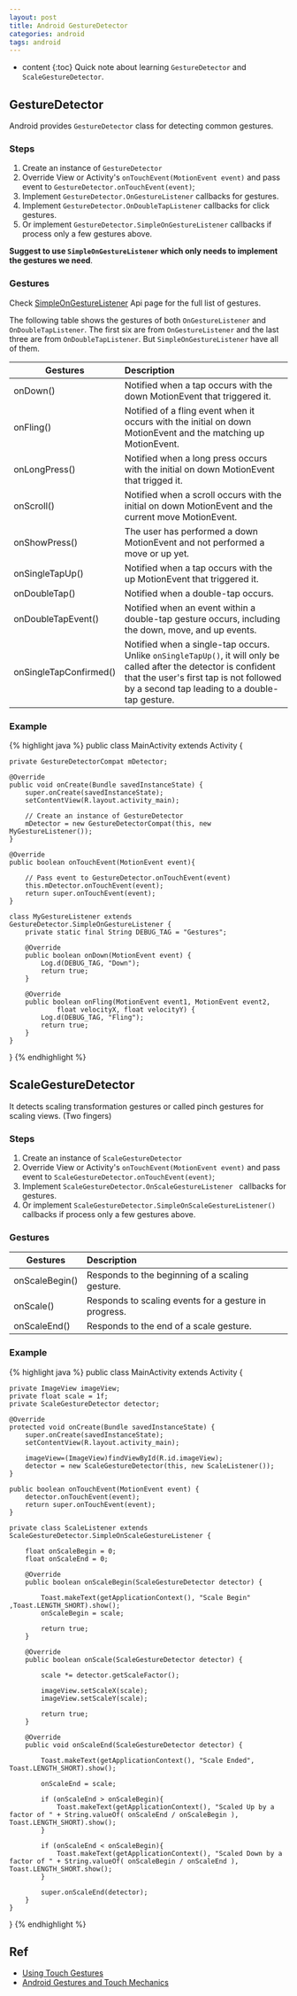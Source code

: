 ```yaml
---
layout: post
title: Android GestureDetector
categories: android
tags: android
---
```

* content
{:toc}
Quick note about learning `GestureDetector` and `ScaleGestureDetector`.

## GestureDetector

Android provides `GestureDetector` class for detecting common gestures.

### Steps

1. Create an instance of `GestureDetector`
2. Override View or Activity's `onTouchEvent(MotionEvent event)` and pass event to `GestureDetector.onTouchEvent(event)`;
3. Implement `GestureDetector.OnGestureListener` callbacks for gestures.
4. Implement `GestureDetector.OnDoubleTapListener` callbacks for click gestures.
5. Or implement `GestureDetector.SimpleOnGestureListener` callbacks if process only a few gestures above.

**Suggest to use `SimpleOnGestureListener` which only needs to implement the gestures we need**.

### Gestures

Check [SimpleOnGestureListener](https://developer.android.com/reference/android/view/GestureDetector.SimpleOnGestureListener.html) Api page for the full list of gestures.

The following table shows the gestures of both `OnGestureListener` and `OnDoubleTapListener`. The first six are from `OnGestureListener` and the last three are from `OnDoubleTapListener`. But `SimpleOnGestureListener` have all of them.

| Gestures | Description | 
| ------------- |:-------------| 
| onDown() | Notified when a tap occurs with the down MotionEvent that triggered it. | 
| onFling() | Notified of a fling event when it occurs with the initial on down MotionEvent and the matching up MotionEvent.  | 
| onLongPress() | Notified when a long press occurs with the initial on down MotionEvent that trigged it. | 
| onScroll() | Notified when a scroll occurs with the initial on down MotionEvent and the current move MotionEvent. | 
| onShowPress() | The user has performed a down MotionEvent and not performed a move or up yet. | 
| onSingleTapUp() | Notified when a tap occurs with the up MotionEvent that triggered it. | 
| onDoubleTap() | Notified when a double-tap occurs. | 
| onDoubleTapEvent() | Notified when an event within a double-tap gesture occurs, including the down, move, and up events. | 
| onSingleTapConfirmed() | Notified when a single-tap occurs. Unlike `onSingleTapUp()`, it will only be called after the detector is confident that the user's first tap is not followed by a second tap leading to a double-tap gesture. | 

### Example

{% highlight java %}
public class MainActivity extends Activity { 
    
    private GestureDetectorCompat mDetector; 

    @Override
    public void onCreate(Bundle savedInstanceState) {
        super.onCreate(savedInstanceState);
        setContentView(R.layout.activity_main);

        // Create an instance of GestureDetector
        mDetector = new GestureDetectorCompat(this, new MyGestureListener());
    }

    @Override 
    public boolean onTouchEvent(MotionEvent event){ 

    	// Pass event to GestureDetector.onTouchEvent(event)
        this.mDetector.onTouchEvent(event);
        return super.onTouchEvent(event);
    }
    
    class MyGestureListener extends GestureDetector.SimpleOnGestureListener {
        private static final String DEBUG_TAG = "Gestures"; 
        
        @Override
        public boolean onDown(MotionEvent event) { 
            Log.d(DEBUG_TAG, "Down"); 
            return true;
        }

        @Override
        public boolean onFling(MotionEvent event1, MotionEvent event2, 
                float velocityX, float velocityY) {
            Log.d(DEBUG_TAG, "Fling");
            return true;
        }
    }
}
{% endhighlight %}

## ScaleGestureDetector

It detects scaling transformation gestures or called pinch gestures for scaling views. (Two fingers)

### Steps

1. Create an instance of `ScaleGestureDetector`
2. Override View or Activity's `onTouchEvent(MotionEvent event)` and pass event to `ScaleGestureDetector.onTouchEvent(event)`;
3. Implement `ScaleGestureDetector.OnScaleGestureListener ` callbacks for gestures.
4. Or implement `ScaleGestureDetector.SimpleOnScaleGestureListener()` callbacks if process only a few gestures above.

### Gestures

| Gestures | Description | 
| ------------- |:-------------| 
| onScaleBegin() | Responds to the beginning of a scaling gesture. |
| onScale() | Responds to scaling events for a gesture in progress. |
| onScaleEnd() | Responds to the end of a scale gesture. |

### Example

{% highlight java %}
public class MainActivity extends Activity {

    private ImageView imageView;
    private float scale = 1f;
    private ScaleGestureDetector detector;

    @Override
    protected void onCreate(Bundle savedInstanceState) {
        super.onCreate(savedInstanceState);
        setContentView(R.layout.activity_main);

        imageView=(ImageView)findViewById(R.id.imageView);
        detector = new ScaleGestureDetector(this, new ScaleListener());
    }

	public boolean onTouchEvent(MotionEvent event) {
        detector.onTouchEvent(event);
        return super.onTouchEvent(event);
    }

    private class ScaleListener extends ScaleGestureDetector.SimpleOnScaleGestureListener {

        float onScaleBegin = 0;
        float onScaleEnd = 0;

        @Override
        public boolean onScaleBegin(ScaleGestureDetector detector) {

            Toast.makeText(getApplicationContext(), "Scale Begin" ,Toast.LENGTH_SHORT).show();
            onScaleBegin = scale;

            return true;
        }

        @Override
        public boolean onScale(ScaleGestureDetector detector) {

            scale *= detector.getScaleFactor();

            imageView.setScaleX(scale);
            imageView.setScaleY(scale);

            return true;
        }

        @Override
        public void onScaleEnd(ScaleGestureDetector detector) {

            Toast.makeText(getApplicationContext(), "Scale Ended", Toast.LENGTH_SHORT).show();

            onScaleEnd = scale;

            if (onScaleEnd > onScaleBegin){
                Toast.makeText(getApplicationContext(), "Scaled Up by a factor of " + String.valueOf( onScaleEnd / onScaleBegin ), Toast.LENGTH_SHORT).show();
            }

            if (onScaleEnd < onScaleBegin){
                Toast.makeText(getApplicationContext(), "Scaled Down by a factor of " + String.valueOf( onScaleBegin / onScaleEnd ), Toast.LENGTH_SHORT.show();
            }

            super.onScaleEnd(detector);
        }
	}
}
{% endhighlight %}

## Ref

* [Using Touch Gestures](https://developer.android.com/training/gestures/index.html)
* [Android Gestures and Touch Mechanics](https://www.sitepoint.com/android-gestures-and-touch-mechanics/)